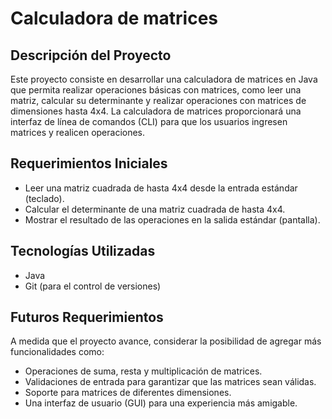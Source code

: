 # Calculadora de matrices 
## Descripción del Proyecto
Este proyecto consiste en desarrollar una calculadora de matrices en Java que permita realizar operaciones básicas con matrices, como leer una matriz, calcular su determinante y realizar operaciones con matrices de dimensiones hasta 4x4. La calculadora de matrices proporcionará una interfaz de línea de comandos (CLI) para que los usuarios ingresen matrices y realicen operaciones.

## Requerimientos Iniciales
- Leer una matriz cuadrada de hasta 4x4 desde la entrada estándar (teclado).
- Calcular el determinante de una matriz cuadrada de hasta 4x4.
- Mostrar el resultado de las operaciones en la salida estándar (pantalla).


## Tecnologías Utilizadas
- Java
- Git (para el control de versiones)
## Futuros Requerimientos
A medida que el proyecto avance, considerar la posibilidad de agregar más funcionalidades como:

- Operaciones de suma, resta y multiplicación de matrices.
- Validaciones de entrada para garantizar que las matrices sean válidas.
- Soporte para matrices de diferentes dimensiones.
- Una interfaz de usuario (GUI) para una experiencia más amigable.
